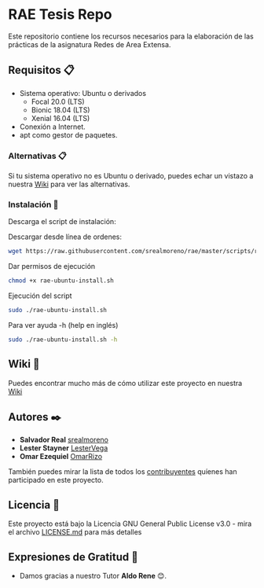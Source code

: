 # RAE Tesis Repo

Este repositorio contiene los recursos necesarios para la elaboración de
las prácticas de la asignatura Redes de Area Extensa.

## Requisitos 📋

- Sistema operativo: Ubuntu o derivados
  - Focal 20.0 (LTS)
  - Bionic 18.04 (LTS)
  - Xenial 16.04 (LTS)
- Conexión a Internet.
- apt como gestor de paquetes.

### Alternativas 📋

Si tu sistema operativo no es Ubuntu o derivado, puedes echar un vistazo a nuestra [Wiki](https://github.com/srealmoreno/rae-tesis/wiki/alternativas-instalacion) para ver las alternativas.

### Instalación 🔧

Descarga el script de instalación:
  
Descargar desde línea de ordenes:

```bash
wget https://raw.githubusercontent.com/srealmoreno/rae/master/scripts/rae-ubuntu-install.sh
```

Dar permisos de ejecución

```bash
chmod +x rae-ubuntu-install.sh
```

Ejecución del script

```bash
sudo ./rae-ubuntu-install.sh
```

Para ver ayuda -h (help en inglés)

```bash
sudo ./rae-ubuntu-install.sh -h
```

## Wiki 📖

Puedes encontrar mucho más de cómo utilizar este proyecto en nuestra [Wiki](https://github.com/srealmoreno/rae-tesis/wiki)

## Autores ✒️

- **Salvador Real** [srealmoreno](https://github.com/srealmoreno)
- **Lester Stayner** [LesterVega](https://github.com/LesterVega)
- **Omar Ezequiel** [OmarRizo](https://github.com/OmarRizo)

También puedes mirar la lista de todos los [contribuyentes](https://github.com/srealmoreno/rae-tesis/contributors) quíenes han participado en este proyecto.

## Licencia 📄

Este proyecto está bajo la Licencia GNU General Public License v3.0 - mira el archivo [LICENSE.md](LICENSE.md) para más detalles

## Expresiones de Gratitud 🎁

- Damos gracias a nuestro Tutor **Aldo Rene** 😊.
